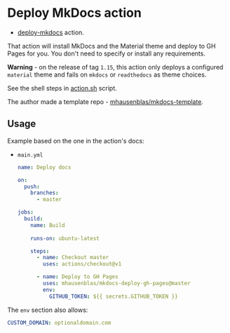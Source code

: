 # Deploy MkDocs action

- [deploy-mkdocs](https://github.com/marketplace/actions/deploy-mkdocs) action.

That action will install MkDocs and the Material theme and deploy to GH Pages for you. You don't need to specify or install any requirements.

**Warning** - on the release of tag `1.15`, this action only deploys a configured `material` theme and fails on `mkdocs` or `readthedocs` as theme choices.


See the shell steps in [action.sh](https://github.com/mhausenblas/mkdocs-deploy-gh-pages/blob/master/action.sh) script.

The author made a template repo - [mhausenblas/mkdocs-template](https://github.com/mhausenblas/mkdocs-template).


## Usage

Example based on the one in the action's docs:

- `main.yml`
    ```yaml
    name: Deploy docs

    on:
      push:
        branches:
          - master

    jobs:
      build:
        name: Build
        
        runs-on: ubuntu-latest

        steps:
          - name: Checkout master
            uses: actions/checkout@v1

          - name: Deploy to GH Pages
            uses: mhausenblas/mkdocs-deploy-gh-pages@master
            env:
              GITHUB_TOKEN: ${{ secrets.GITHUB_TOKEN }}
    ```

The `env` section also allows:

```yaml
CUSTOM_DOMAIN: optionaldomain.com
```
